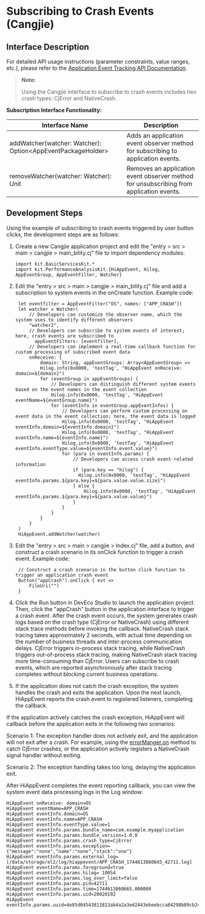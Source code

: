 # Subscribing to Crash Events (Cangjie)

## Interface Description

For detailed API usage instructions (parameter constraints, value ranges, etc.), please refer to the [Application Event Tracking API Documentation](../../../API_Reference/source_en/apis/PerformanceAnalysisKit/cj-apis-hiappevent.md).

> **Note:**
>
> Using the Cangjie interface to subscribe to crash events includes two crash types: CjError and NativeCrash.

**Subscription Interface Functionality:**

| Interface Name                                       | Description                                  |
| ---------------------------------------------------- | ------------------------------------------- |
| addWatcher(watcher: Watcher): Option\<AppEventPackageHolder> | Adds an application event observer method for subscribing to application events. |
| removeWatcher(watcher: Watcher): Unit                | Removes an application event observer method for unsubscribing from application events. |

## Development Steps

Using the example of subscribing to crash events triggered by user button clicks, the development steps are as follows:

1. Create a new Cangjie application project and edit the "entry > src > main > cangjie > main_bility.cj" file to import dependency modules:

   <!--compile-->
   ```cangjie
   import kit.BasicServicesKit.*
   import kit.PerformanceAnalysisKit.{HiAppEvent, Hilog, AppEventGroup, AppEventFilter, Watcher}
   ```

2. Edit the "entry > src > main > cangjie > main_bility.cj" file and add a subscription to system events in the onCreate function. Example code:

   <!--compile-->
   ```cangjie
    let eventfilter = AppEventFilter("OS", names: ["APP_CRASH"])
    let watcher = Watcher(
        // Developers can customize the observer name, which the system uses to identify different observers
        "watcher2",
        // Developers can subscribe to system events of interest; here, crash events are subscribed to
          appEventFilters: [eventfilter],
        // Developers can implement a real-time callback function for custom processing of subscribed event data
        onReceive: {
            domain: String, appEventGroups: Array<AppEventGroup> =>
            Hilog.info(0x0000, 'testTag', "HiAppEvent onReceive: domain=${domain}")
            for (eventGroup in appEventGroups) {
                // Developers can distinguish different system events based on the event names in the event collection
                Hilog.info(0x0000, 'testTag', "HiAppEvent eventName=${eventGroup.name}")
                for (eventInfo in eventGroup.appEventInfos) {
                    // Developers can perform custom processing on event data in the event collection; here, the event data is logged
                    Hilog.info(0x0000, 'testTag', "HiAppEvent eventInfo.domain=${eventInfo.domain}")
                    Hilog.info(0x0000, 'testTag', "HiAppEvent eventInfo.name=${eventInfo.name}")
                    Hilog.info(0x0000, 'testTag', "HiAppEvent eventInfo.eventType.value=${eventInfo.event.value}")
                    for (para in eventInfo.params) {
                        // Developers can access crash event-related information
                        if (para.key == "hilog") {
                          Hilog.info(0x0000, 'testTag', "HiAppEvent eventInfo.params.${para.key}=${para.value.value.size}")
                        } else {
                            Hilog.info(0x0000, 'testTag', "HiAppEvent eventInfo.params.${para.key}=${para.value.value}")
                        }
                    }
                }
            }
        }
    )
    HiAppEvent.addWatcher(watcher)
   ```

3. Edit the "entry > src > main > cangjie > Index.cj" file, add a button, and construct a crash scenario in its onClick function to trigger a crash event. Example code:

   <!--compile-->
   ```cangjie
    // Construct a crash scenario in the button click function to trigger an application crash event
    Button("appCrash").onClick { evt =>
        FileUri("")
    }
   ```

4. Click the Run button in DevEco Studio to launch the application project. Then, click the "appCrash" button in the application interface to trigger a crash event. After the crash event occurs, the system generates crash logs based on the crash type (CjError or NativeCrash) using different stack trace methods before invoking the callback. NativeCrash stack tracing takes approximately 2 seconds, with actual time depending on the number of business threads and inter-process communication delays. CjError triggers in-process stack tracing, while NativeCrash triggers out-of-process stack tracing, making NativeCrash stack tracing more time-consuming than CjError. Users can subscribe to crash events, which are reported asynchronously after stack tracing completes without blocking current business operations.

5. If the application does not catch the crash exception, the system handles the crash and exits the application. Upon the next launch, HiAppEvent reports the crash event to registered listeners, completing the callback.

If the application actively catches the crash exception, HiAppEvent will callback before the application exits in the following two scenarios:

Scenario 1: The exception handler does not actively exit, and the application will not exit after a crash. For example, using the [errorManger.on](../../../API_Reference/source_en/apis/AbilityKit/cj-apis-ability.md#static-func-onstring-errorobserver) method to catch CjError crashes, or the application actively registers a NativeCrash signal handler without exiting.

Scenario 2: The exception handling takes too long, delaying the application exit.

After HiAppEvent completes the event reporting callback, you can view the system event data processing logs in the Log window:

   ```text
   HiAppEvent onReceive: domain=OS
   HiAppEvent eventName=APP_CRASH
   HiAppEvent eventInfo.domain=OS
   HiAppEvent eventInfo.name=APP_CRASH
   HiAppEvent eventInfo.eventType.value=1
   HiAppEvent eventInfo.params.bundle_name=com.example.myapplication
   HiAppEvent eventInfo.params.bundle_version=1.0.0
   HiAppEvent eventInfo.params.crash_type=CjError
   HiAppEvent eventInfo.params.exception={"message":"none","name":"none","stack":"one"}
   HiAppEvent eventInfo.params.external_log=[/data/storage/el2/log/hiappevent/APP_CRASH_1744613860845_42711.log]
   HiAppEvent eventInfo.params.foreground=true
   HiAppEvent eventInfo.params.hilog= 10054
   HiAppEvent eventInfo.params.log_over_limit=false
   HiAppEvent eventInfo.params.pid=42711
   HiAppEvent eventInfo.params.time=1744613860665.000000
   HiAppEvent eventInfo.params.uid=20020192
   HiAppEvent eventInfo.params.uuid=4e85d04543811813ab4a2a3ed2443ebeebcca84298b89cb2460ecf99469b52de
   ```